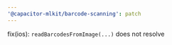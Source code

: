 ```yaml
---
'@capacitor-mlkit/barcode-scanning': patch
---
```


fix(ios): `readBarcodesFromImage(...)` does not resolve

